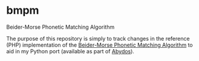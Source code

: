 # bmpm
Beider-Morse Phonetic Matching Algorithm

The purpose of this repository is simply to track changes in the reference (PHP) implementation of
the [Beider-Morse Phonetic Matching Algorithm](http://stevemorse.org/phoneticinfo.htm) to aid
in my Python port (available as part of [Abydos](https://github.com/chrislit/abydos)).
